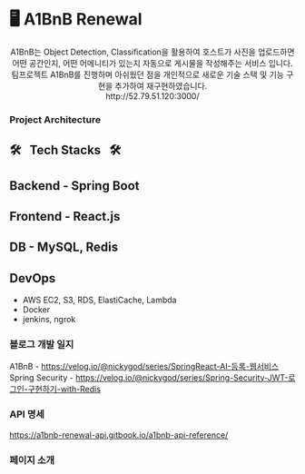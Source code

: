 # 🖥 A1BnB Renewal
<div align="center">
A1BnB는 Object Detection, Classification을 활용하여 호스트가 사진을 업로드하면<br> 
어떤 공간인지, 어떤 어메니티가 있는지 자동으로 게시물을 작성해주는 서비스 입니다.<br>
팀프로젝트 A1BnB를 진행하며 아쉬웠던 점을 개인적으로 새로운 기술 스택 및 기능 구현을 추가하여 재구현하였습니다.
</div>

<div align="center">
http://52.79.51.120:3000/
</div>

### Project Architecture

## 🛠️&nbsp;&nbsp;&nbsp;Tech Stacks&nbsp;&nbsp;&nbsp;🛠️

## Backend - Spring Boot
## Frontend - React.js
## DB - MySQL, Redis

## DevOps
- AWS EC2, S3, RDS, ElastiCache, Lambda
- Docker
- jenkins, ngrok

### 블로그 개발 일지
A1BnB - https://velog.io/@nickygod/series/SpringReact-AI-등록-웹서비스
Spring Security - https://velog.io/@nickygod/series/Spring-Security-JWT-로그인-구현하기-with-Redis

### API 명세
https://a1bnb-renewal-api.gitbook.io/a1bnb-api-reference/

### 페이지 소개

